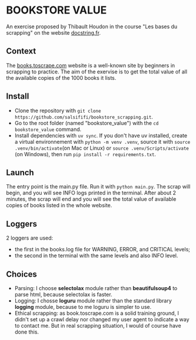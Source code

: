 # BOOKSTORE VALUE
An exercise proposed by Thibault Houdon in the course "Les bases du scrapping" on the website [docstring.fr](https://www.docstring.fr).

## Context
The [books.toscrape.com](https://www.books.toscrape.com) website is a well-known site by beginners in scrapping to practice. The aim of the exervise is to get the total value of all the available copies of the 1000 books it lists.

## Install
- Clone the repository with `git clone https://github.com/salsififi/bookstore_scrapping.git`.
- Go to the root folder (named "bookstore_value") with the `cd bookstore_value` command.
- Install dependencies with `uv sync`. If you don't have uv installed, create a virtual environnement with `python -m venv .venv`, source it with `source .venv/bin/activate`(on Mac or Linux) or `source .venv/Scripts/activate` (on Windows), then run `pip install -r requirements.txt`.

## Launch
The entry point is the main.py file. Run it with `python main.py`.
The scrap will begin, and you will see INFO logs printed in the terminal. After about 2 minutes, the scrap will end and you will see the total value of available copies of books listed in the whole website.

## Loggers
2 loggers are used:
- the first in the books.log file for WARNING, ERROR, and CRITICAL levels;
- the second in the terminal with the same levels and also INFO level.

## Choices
- Parsing: I choose **selectolax** module rather than **beautifulsoup4** to parse html, because selectolax is faster.
- Logging: I chosse **loguru** module rather than the standard library **logging** module, because to me loguru is simpler to use.
- Ethical scrapping: as book.toscrape.com is a solid training ground, I didn't set up a crawl delay nor changed my user agent to indicate a way to contact me. But in real scrapping situation, I would of course have done this.
